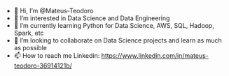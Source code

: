 - 👋 Hi, I’m @Mateus-Teodoro
- 👀 I’m interested in Data Science and Data Engineering 
- 🌱 I’m currently learning Python for Data Science, AWS, SQL, Hadoop, Spark, etc
- 💞️ I’m looking to collaborate on Data Science projects and learn as much as possible
- 📫 How to reach me Linkedin: https://www.linkedin.com/in/mateus-teodoro-36914121b/

<!---
Mateus-Teodoro/Mateus-Teodoro is a ✨ special ✨ repository because its `README.md` (this file) appears on your GitHub profile.
You can click the Preview link to take a look at your changes.
--->
